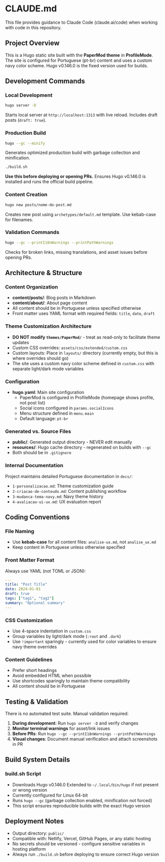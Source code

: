 # CLAUDE.md

This file provides guidance to Claude Code (claude.ai/code) when working with code in this repository.

## Project Overview

This is a Hugo static site built with the **PaperMod theme** in **ProfileMode**. The site is configured for Portuguese (pt-br) content and uses a custom navy color scheme. Hugo v0.146.0 is the fixed version used for builds.

## Development Commands

### Local Development
```bash
hugo server -D
```
Starts local server at `http://localhost:1313` with live reload. Includes draft posts (`draft: true`).

### Production Build
```bash
hugo --gc --minify
```
Generates optimized production build with garbage collection and minification.

```bash
./build.sh
```
**Use this before deploying or opening PRs.** Ensures Hugo v0.146.0 is installed and runs the official build pipeline.

### Content Creation
```bash
hugo new posts/nome-do-post.md
```
Creates new post using `archetypes/default.md` template. Use kebab-case for filenames.

### Validation Commands
```bash
hugo --gc --printI18nWarnings --printPathWarnings
```
Checks for broken links, missing translations, and asset issues before opening PRs.

## Architecture & Structure

### Content Organization
- **content/posts/**: Blog posts in Markdown
- **content/about/**: About page content
- All content should be in Portuguese unless specified otherwise
- Front matter uses YAML format with required fields: `title`, `date`, `draft`

### Theme Customization Architecture
- **DO NOT modify `themes/PaperMod/`** - treat as read-only to facilitate theme updates
- Custom CSS overrides: `assets/css/extended/custom.css`
- Custom layouts: Place in `layouts/` directory (currently empty, but this is where overrides should go)
- The site uses a custom navy color scheme defined in `custom.css` with separate light/dark mode variables

### Configuration
- **hugo.yaml**: Main site configuration
  - PaperMod is configured in ProfileMode (homepage shows profile, not post list)
  - Social icons configured in `params.socialIcons`
  - Menu structure defined in `menu.main`
  - Default language: `pt-br`

### Generated vs. Source Files
- **public/**: Generated output directory - NEVER edit manually
- **resources/**: Hugo cache directory - regenerated on builds with `--gc`
- Both should be in `.gitignore`

### Internal Documentation
Project maintains detailed Portuguese documentation in `docs/`:
- `1-personalizacao.md`: Theme customization guide
- `2-criacao-de-conteudo.md`: Content publishing workflow
- `3-mudanca-tema-navy.md`: Navy theme history
- `4-avaliacao-ui-ux.md`: UX evaluation report

## Coding Conventions

### File Naming
- Use **kebab-case** for all content files: `analise-ux.md`, not `analise_ux.md`
- Keep content in Portuguese unless otherwise specified

### Front Matter Format
Always use YAML (not TOML or JSON):
```yaml
---
title: "Post Title"
date: 2024-01-01
draft: true
tags: ["tag1", "tag2"]
summary: "Optional summary"
---
```

### CSS Customization
- Use 4-space indentation in `custom.css`
- Group variables by light/dark mode (`:root` and `.dark`)
- Use `!important` sparingly - currently used for color variables to ensure navy theme overrides

### Content Guidelines
- Prefer short headings
- Avoid embedded HTML when possible
- Use shortcodes sparingly to maintain theme compatibility
- All content should be in Portuguese

## Testing & Validation

There is no automated test suite. Manual validation required:

1. **During development**: Run `hugo server -D` and verify changes
2. **Monitor terminal warnings** for asset/link issues
3. **Before PRs**: Run `hugo --gc --printI18nWarnings --printPathWarnings`
4. **Visual changes**: Document manual verification and attach screenshots in PR

## Build System Details

### build.sh Script
- Downloads Hugo v0.146.0 Extended to `~/.local/bin/hugo` if not present or wrong version
- Currently configured for Linux 64-bit
- Runs `hugo --gc` (garbage collection enabled, minification not forced)
- This script ensures reproducible builds with the exact Hugo version

## Deployment Notes

- Output directory: `public/`
- Compatible with: Netlify, Vercel, GitHub Pages, or any static hosting
- No secrets should be versioned - configure sensitive variables in hosting platform
- Always run `./build.sh` before deploying to ensure correct Hugo version
